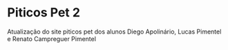 # Piticos Pet 2
 Atualização do site piticos pet dos alunos Diego Apolinário, Lucas Pimentel e Renato Campreguer Pimentel
